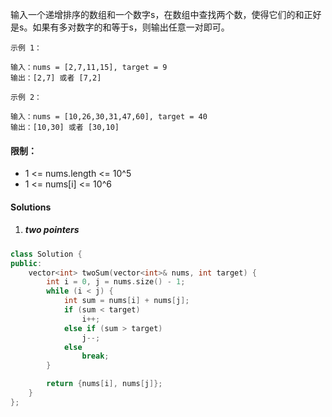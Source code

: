 输入一个递增排序的数组和一个数字s，在数组中查找两个数，使得它们的和正好是s。如果有多对数字的和等于s，则输出任意一对即可。

 

```
示例 1：

输入：nums = [2,7,11,15], target = 9
输出：[2,7] 或者 [7,2]

示例 2：

输入：nums = [10,26,30,31,47,60], target = 40
输出：[10,30] 或者 [30,10]
```

 

#### 限制：

-   1 <= nums.length <= 10^5
-    1 <= nums[i] <= 10^6


#### Solutions


1. ##### two pointers

```c++
class Solution {
public:
    vector<int> twoSum(vector<int>& nums, int target) {
        int i = 0, j = nums.size() - 1;
        while (i < j) {
            int sum = nums[i] + nums[j];
            if (sum < target)
                i++;
            else if (sum > target)
                j--;
            else
                break;
        }

        return {nums[i], nums[j]};
    }
};
```